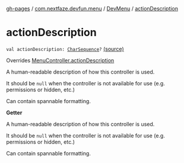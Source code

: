 [gh-pages](../../index.md) / [com.nextfaze.devfun.menu](../index.md) / [DevMenu](index.md) / [actionDescription](.)

# actionDescription

`val actionDescription: `[`CharSequence`](https://kotlinlang.org/api/latest/jvm/stdlib/kotlin/-char-sequence/index.html)`?` [(source)](https://github.com/NextFaze/dev-fun/tree/master/devfun-menu/src/main/java/com/nextfaze/devfun/menu/DeveloperMenu.kt#L107)

Overrides [MenuController.actionDescription](../-menu-controller/action-description.md)

A human-readable description of how this controller is used.

It should be `null` when the controller is not available for use (e.g. permissions or hidden, etc.)

Can contain spannable formatting.

**Getter**

A human-readable description of how this controller is used.

It should be `null` when the controller is not available for use (e.g. permissions or hidden, etc.)

Can contain spannable formatting.

